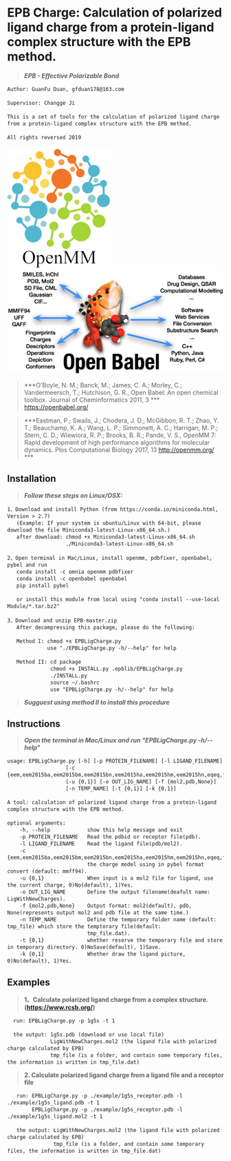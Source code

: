 EPB Charge: Calculation of polarized ligand charge from a protein-ligand complex structure with the EPB method.
===============================================================================================================

>***EPB - Effective Polarizable Bond***

    Author: GuanFu Duan, gfduan178@163.com

    Supervisor: Changge Ji

    This is a set of tools for the calculation of polarized ligand charge from a protein-ligand complex structure with the EPB method.

    All rights reversed 2019

![](https://raw.githubusercontent.com/Xundrug/EPB/master/bin/openmm.png)
![](https://raw.githubusercontent.com/Xundrug/EPB/master/bin/openbabel.gif)
>***O'Boyle, N. M.; Banck, M.; James, C. A.; Morley, C.; Vandermeersch, T.; Hutchison, G. R., Open Babel: An open chemical toolbox. Journal of Cheminformatics 2011, 3 *** https://openbabel.org/

>***Eastman, P.; Swails, J.; Chodera, J. D.; McGibbon, R. T.; Zhao, Y. T.; Beauchamp, K. A.; Wang, L. P.; Simmonett, A. C.; Harrigan, M. P.; Stern, C. D.; Wiewiora, R. P.; Brooks, B. R.; Pande, V. S., OpenMM 7: Rapid development of high performance algorithms for molecular dynamics. Plos Computational Biology 2017, 13 http://openmm.org/ ***


Installation
------------
>***Follow these steps on Linux/OSX:***

    1、Download and install Python (from https://conda.io/miniconda.html, Version > 2.7)
       (Example: If your system is ubuntu/Linux with 64-bit, please download the file Miniconda3-latest-Linux-x86_64.sh.)
       after download: chmod +x Miniconda3-latest-Linux-x86_64.sh
                       ./Miniconda3-latest-Linux-x86_64.sh
              
    2、Open terminal in Mac/Linux, install openmm, pdbfixer, openbabel, pybel and run
       conda install -c omnia openmm pdbfixer
       conda install -c openbabel openbabel
       pip install pybel
       
       or install this module from local using "conda install --use-local Module/*.tar.bz2"
       
    3、Download and unzip EPB-master.zip
       After decompressing this package, please do the following:
       
       Method I: chmod +x EPBLigCharge.py
                 use "./EPBLigCharge.py -h/--help" for help
       
       Method II: cd package
                  chmod +x INSTALL.py .epblib/EPBLigCharge.py
                  ./INSTALL.py
                  source ~/.bashrc
                  use "EPBLigCharge.py -h/--help" for help
       
>***Sugguest using method II to install this procedure***

Instructions
---------
>***Open the terminal in Mac/Linux and run "EPBLigCharge.py -h/--help"***

    usage: EPBLigCharge.py [-h] [-p PROTEIN_FILENAME] [-l LIGAND_FILENAME]
                       [-c {eem,eem2015ba,eem2015bm,eem2015bn,eem2015ha,eem2015hm,eem2015hn,eqeq,fromfile,gasteiger,mmff94...}]
                       [-u {0,1}] [-o OUT_LIG_NAME] [-f {mol2,pdb,None}]
                       [-n TEMP_NAME] [-t {0,1}] [-k {0,1}]

    A tool: calculation of polarized ligand charge from a protein-ligand complex structure with the EPB method.

    optional arguments:
        -h, --help            show this help message and exit
        -p PROTEIN_FILENAME   Read the pdbid or receptor file(pdb).
        -l LIGAND_FILENAME    Read the ligand file(pdb/mol2).
        -c {eem,eem2015ba,eem2015bm,eem2015bn,eem2015ha,eem2015hm,eem2015hn,eqeq,fromfile,gasteiger,mmff94,none,qeq,qtpie}
                              the charge model using in pybel format convert (default: mmff94).
        -u {0,1}              When input is a mol2 file for ligand, use the current charge, 0)No(default), 1)Yes.
        -o OUT_LIG_NAME       Define the output filename(deafult name: LigWithNewCharges).
        -f {mol2,pdb,None}    Output format: mol2(default), pdb, None(represents output mol2 and pdb file at the same time.)
        -n TEMP_NAME          Define the temporary folder name (default: tmp_file) which store the temptorary file(default:
                              tmp_file.dat).
        -t {0,1}              whether reserve the temporary file and store in temporary directory. 0)NoSave(default), 1)Save.
        -k {0,1}              Whether draw the ligand picture, 0)No(default), 1)Yes.

Examples
--------
  >**1、Calculate polarized ligand charge from a complex structure. (https://www.rcsb.org/)**
   
      run: EPBLigCharge.py -p 1g5s -t 1
                                    
      the output: 1g5s.pdb (download or use local file)
                  LigWithNewCharges.mol2 (the ligand file with polarized charge calculated by EPB)
                  tmp_file (is a folder, and contain some temporary files, the information is written in tmp_file.dat)
                  
  >**2. Calculate polarized ligand charge from a ligand file and a receptor file**
   
       run: EPBLigCharge.py -p ./example/1g5s_receptor.pdb -l ./example/1g5s_ligand.pdb -t 1
            EPBLigCharge.py -p ./example/1g5s_receptor.pdb -l ./example/1g5s_ligand.mol2 -t 1
       
       the output: LigWithNewCharges.mol2 (the ligand file with polarized charge calculated by EPB)
                   tmp_file (is a folder, and contain some temporary files, the information is written in tmp_file.dat)
